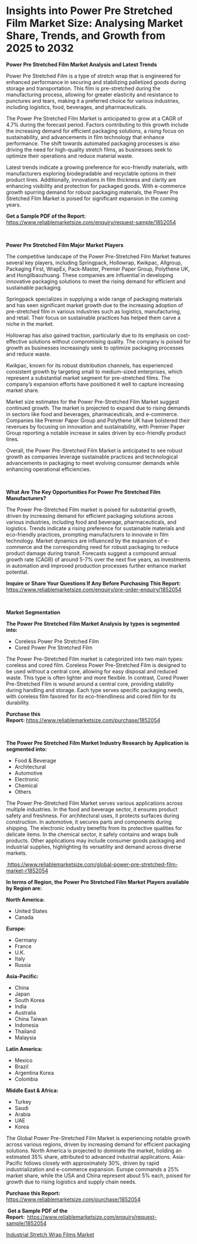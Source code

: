 <p><h1>Insights into Power Pre Stretched Film Market Size: Analysing Market Share, Trends, and Growth from 2025 to 2032</h1></p><p><strong>Power Pre Stretched Film Market Analysis and Latest Trends</strong></p>
<p><p>Power Pre Stretched Film is a type of stretch wrap that is engineered for enhanced performance in securing and stabilizing palletized goods during storage and transportation. This film is pre-stretched during the manufacturing process, allowing for greater elasticity and resistance to punctures and tears, making it a preferred choice for various industries, including logistics, food, beverages, and pharmaceuticals.</p><p>The Power Pre Stretched Film Market is anticipated to grow at a CAGR of 4.7% during the forecast period. Factors contributing to this growth include the increasing demand for efficient packaging solutions, a rising focus on sustainability, and advancements in film technology that enhance performance. The shift towards automated packaging processes is also driving the need for high-quality stretch films, as businesses seek to optimize their operations and reduce material waste.</p><p>Latest trends indicate a growing preference for eco-friendly materials, with manufacturers exploring biodegradable and recyclable options in their product lines. Additionally, innovations in film thickness and clarity are enhancing visibility and protection for packaged goods. With e-commerce growth spurring demand for robust packaging materials, the Power Pre Stretched Film Market is poised for significant expansion in the coming years.</p></p>
<p><strong>Get a Sample PDF of the Report:&nbsp;</strong> <a href="https://www.reliablemarketsize.com/enquiry/request-sample/1852054?utm_campaign=1949&utm_medium=2&utm_source=Github&utm_content=ia&utm_term=07012025&utm_id=power-pre-stretched-film">https://www.reliablemarketsize.com/enquiry/request-sample/1852054</a></p>
<p>&nbsp;</p>
<p><strong>Power Pre Stretched Film Major Market Players</strong></p>
<p><p>The competitive landscape of the Power Pre-Stretched Film Market features several key players, including Springpack, Hollowrap, Kwikpac, Allgroup, Packaging First, WrapEx, Pack-Master, Premier Paper Group, Polythene UK, and Honglibaozhuang. These companies are influential in developing innovative packaging solutions to meet the rising demand for efficient and sustainable packaging.</p><p>Springpack specializes in supplying a wide range of packaging materials and has seen significant market growth due to the increasing adoption of pre-stretched film in various industries such as logistics, manufacturing, and retail. Their focus on sustainable practices has helped them carve a niche in the market.</p><p>Hollowrap has also gained traction, particularly due to its emphasis on cost-effective solutions without compromising quality. The company is poised for growth as businesses increasingly seek to optimize packaging processes and reduce waste.</p><p>Kwikpac, known for its robust distribution channels, has experienced consistent growth by targeting small to medium-sized enterprises, which represent a substantial market segment for pre-stretched films. The company’s expansion efforts have positioned it well to capture increasing market share.</p><p>Market size estimates for the Power Pre-Stretched Film Market suggest continued growth. The market is projected to expand due to rising demands in sectors like food and beverages, pharmaceuticals, and e-commerce. Companies like Premier Paper Group and Polythene UK have bolstered their revenues by focusing on innovation and sustainability, with Premier Paper Group reporting a notable increase in sales driven by eco-friendly product lines.</p><p>Overall, the Power Pre-Stretched Film Market is anticipated to see robust growth as companies leverage sustainable practices and technological advancements in packaging to meet evolving consumer demands while enhancing operational efficiencies.</p></p>
<p>&nbsp;</p>
<p><strong>What Are The Key Opportunities For Power Pre Stretched Film Manufacturers?</strong></p>
<p><p>The Power Pre-Stretched Film market is poised for substantial growth, driven by increasing demand for efficient packaging solutions across various industries, including food and beverage, pharmaceuticals, and logistics. Trends indicate a rising preference for sustainable materials and eco-friendly practices, prompting manufacturers to innovate in film technology. Market dynamics are influenced by the expansion of e-commerce and the corresponding need for robust packaging to reduce product damage during transit. Forecasts suggest a compound annual growth rate (CAGR) of around 5-7% over the next five years, as investments in automation and improved production processes further enhance market potential.</p></p>
<p><strong>Inquire or Share Your Questions If Any Before Purchasing This Report:</strong> <a href="https://www.reliablemarketsize.com/enquiry/pre-order-enquiry/1852054?utm_campaign=1949&utm_medium=2&utm_source=Github&utm_content=ia&utm_term=07012025&utm_id=power-pre-stretched-film">https://www.reliablemarketsize.com/enquiry/pre-order-enquiry/1852054</a></p>
<p>&nbsp;</p>
<p><strong>Market Segmentation</strong></p>
<p><strong>The Power Pre Stretched Film Market Analysis by types is segmented into:</strong></p>
<p><ul><li>Coreless Power Pre Stretched Film</li><li>Cored Power Pre Stretched Film</li></ul></p>
<p><p>The Power Pre-Stretched Film market is categorized into two main types: coreless and cored film. Coreless Power Pre-Stretched Film is designed to be used without a central core, allowing for easy disposal and reduced waste. This type is often lighter and more flexible. In contrast, Cored Power Pre-Stretched Film is wound around a central core, providing stability during handling and storage. Each type serves specific packaging needs, with coreless film favored for its eco-friendliness and cored film for its durability.</p></p>
<p><strong>Purchase this Report:&nbsp;</strong><a href="https://www.reliablemarketsize.com/purchase/1852054?utm_campaign=1949&utm_medium=2&utm_source=Github&utm_content=ia&utm_term=07012025&utm_id=power-pre-stretched-film">https://www.reliablemarketsize.com/purchase/1852054</a></p>
<p>&nbsp;</p>
<p><strong>The Power Pre Stretched Film Market Industry Research by Application is segmented into:</strong></p>
<p><ul><li>Food & Beverage</li><li>Architectural</li><li>Automotive</li><li>Electronic</li><li>Chemical</li><li>Others</li></ul></p>
<p><p>The Power Pre-Stretched Film Market serves various applications across multiple industries. In the food and beverage sector, it ensures product safety and freshness. For architectural uses, it protects surfaces during construction. In automotive, it secures parts and components during shipping. The electronic industry benefits from its protective qualities for delicate items. In the chemical sector, it safely contains and wraps bulk products. Other applications may include consumer goods packaging and industrial supplies, highlighting its versatility and demand across diverse markets.</p></p>
<p><a href="https://www.reliablemarketsize.com/global-power-pre-stretched-film-market-r1852054?utm_campaign=1949&utm_medium=2&utm_source=Github&utm_content=ia&utm_term=07012025&utm_id=power-pre-stretched-film">&nbsp;https://www.reliablemarketsize.com/global-power-pre-stretched-film-market-r1852054</a></p>
<p><strong>In terms of Region, the Power Pre Stretched Film Market Players available by Region are:</strong></p>
<p>
    <p> <strong> North America: </strong>
        <ul>
            <li>United States</li>
            <li>Canada</li>
        </ul>
        </p> 
    <p> <strong> Europe: </strong>
        <ul>
            <li>Germany</li>
            <li>France</li>
            <li>U.K.</li>
            <li>Italy</li>
            <li>Russia</li>
        </ul>
        </p> 
    <p> <strong> Asia-Pacific: </strong>
        <ul>
            <li>China</li>
            <li>Japan</li>
            <li>South Korea</li>
            <li>India</li>
            <li>Australia</li>
            <li>China Taiwan</li>
            <li>Indonesia</li>
            <li>Thailand</li>
            <li>Malaysia</li>
        </ul>
        </p> 
    <p> <strong> Latin America: </strong>
        <ul>
            <li>Mexico</li>
            <li>Brazil</li>
            <li>Argentina Korea</li>
            <li>Colombia</li>
        </ul>
        </p> 
    <p> <strong> Middle East & Africa: </strong>
        <ul>
            <li>Turkey</li>
            <li>Saudi</li>
            <li>Arabia</li>
            <li>UAE</li>
            <li>Korea</li>
        </ul>
    </p>
    </p>
<p><p>The Global Power Pre-Stretched Film Market is experiencing notable growth across various regions, driven by increasing demand for efficient packaging solutions. North America is projected to dominate the market, holding an estimated 35% share, attributed to advanced industrial applications. Asia-Pacific follows closely with approximately 30%, driven by rapid industrialization and e-commerce expansion. Europe commands a 25% market share, while the USA and China represent about 5% each, poised for growth due to rising logistics and supply chain needs.</p></p>
<p><strong>Purchase this Report: </strong><a href="https://www.reliablemarketsize.com/purchase/1852054?utm_campaign=1949&utm_medium=2&utm_source=Github&utm_content=ia&utm_term=07012025&utm_id=power-pre-stretched-film">https://www.reliablemarketsize.com/purchase/1852054</a></p>
<p>&nbsp;<strong>Get a Sample PDF of the Report:&nbsp;&nbsp;</strong><a href="https://www.reliablemarketsize.com/enquiry/request-sample/1852054?utm_campaign=1949&utm_medium=2&utm_source=Github&utm_content=ia&utm_term=07012025&utm_id=power-pre-stretched-film">https://www.reliablemarketsize.com/enquiry/request-sample/1852054</a></p>
<p><strong></strong></p>
<p><p><a href="https://github.com/ashepherd82/Market-Research-Report-List-6/blob/main/industrial-stretch-wrap-films-market.md?utm_campaign=1949&utm_medium=2&utm_source=Github&utm_content=ia&utm_term=07012025&utm_id=power-pre-stretched-film">Industrial Stretch Wrap Films Market</a></p></p>